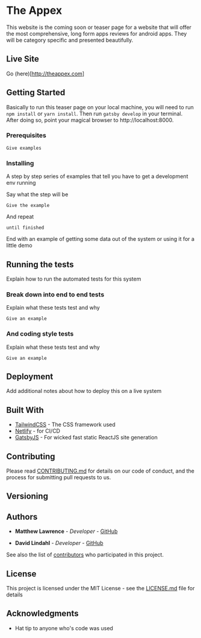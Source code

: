 # The Appex

This website is the coming soon or teaser page for a website that will offer the most comprehensive, long form apps reviews for android apps. They will be category specific and presented beautifully. 

## Live Site
Go (here)[http://theappex.com]

## Getting Started

Basically to run this teaser page on your local machine, you will need to run `npm install` or `yarn install`. Then run `gatsby develop` in your terminal. After doing so, point your magical browser to http://localhost:8000.

### Prerequisites


```
Give examples
```

### Installing

A step by step series of examples that tell you have to get a development env running

Say what the step will be

```
Give the example
```

And repeat

```
until finished
```

End with an example of getting some data out of the system or using it for a little demo

## Running the tests

Explain how to run the automated tests for this system

### Break down into end to end tests

Explain what these tests test and why

```
Give an example
```

### And coding style tests

Explain what these tests test and why

```
Give an example
```

## Deployment

Add additional notes about how to deploy this on a live system

## Built With

* [TailwindCSS](tailwindcss.com/docs/what-is-tailwind/) - The CSS framework used
* [Netlify](https://www.netlify.com/) - for CI/CD
* [GatsbyJS](gatsbyjs.org) - For wicked fast static ReactJS site generation

## Contributing

Please read [CONTRIBUTING.md](https://gist.github.com/PurpleBooth/b24679402957c63ec426) for details on our code of conduct, and the process for submitting pull requests to us.

## Versioning


## Authors

* **Matthew Lawrence** - *Developer* - [GitHub](https://github.com/cdnxxrrodxx)

* **David Lindahl** - *Developer* - [GitHub](https://github.com/austriker27)


See also the list of [contributors](https://github.com/your/project/contributors) who participated in this project.

## License

This project is licensed under the MIT License - see the [LICENSE.md](LICENSE.md) file for details

## Acknowledgments

* Hat tip to anyone who's code was used



